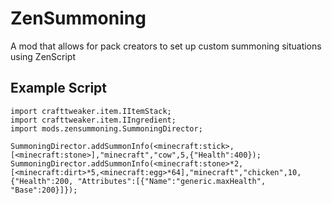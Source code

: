 # ZenSummoning
A mod that allows for pack creators to set up custom summoning situations using ZenScript

## Example Script
```ZenScript
import crafttweaker.item.IItemStack;
import crafttweaker.item.IIngredient;
import mods.zensummoning.SummoningDirector;

SummoningDirector.addSummonInfo(<minecraft:stick>,[<minecraft:stone>],"minecraft","cow",5,{"Health":400});
SummoningDirector.addSummonInfo(<minecraft:stone>*2, [<minecraft:dirt>*5,<minecraft:egg>*64],"minecraft","chicken",10,{"Health":200, "Attributes":[{"Name":"generic.maxHealth", "Base":200}]});
```